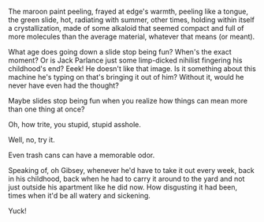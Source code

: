 The maroon paint peeling, frayed at edge's warmth, peeling like a tongue, the green slide, hot, radiating with summer, other times, holding within itself a crystallization, made of some alkaloid that seemed compact and full of more molecules than the average material, whatever that means (or meant).

What age does going down a slide stop being fun? When's the exact moment? Or is Jack Parlance just some limp-dicked nihilist fingering his childhood's end? Eeek! He doesn't like that image. Is it something about this machine he's typing on that's bringing it out of him? Without it, would he never have even had the thought?

Maybe slides stop being fun when you realize how things can mean more than one thing at once?

Oh, how trite, you stupid, stupid asshole.

Well, no, try it.

Even trash cans can have a memorable odor.

Speaking of, oh Gibsey, whenever he'd have to take it out every week, back in his childhood, back when he had to carry it around to the yard and not just outside his apartment like he did now. How disgusting it had been, times when it'd be all watery and sickening.

Yuck!
